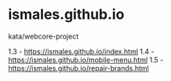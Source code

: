 # ismales.github.io
kata/webcore-project

1.3 - https://ismales.github.io/index.html
1.4 - https://ismales.github.io/mobile-menu.html
1.5 - https://ismales.github.io/repair-brands.html
